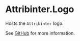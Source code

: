 # Attribinter.Logo

Hosts the `Attribinter` logo.

See [GitHub](https://github.com/Attribinter/Attribinter.Logo) for more information.